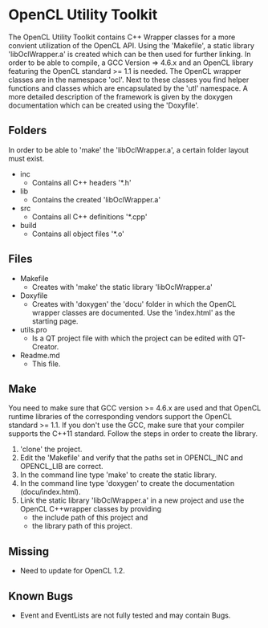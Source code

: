 OpenCL Utility Toolkit
==================

The OpenCL Utility Toolkit contains C++ Wrapper classes for a more convient utilization of the OpenCL API. Using the 'Makefile', a static library 'libOclWrapper.a' is created which can be then used for further linking. In order to be able to compile, a GCC Version => 4.6.x and an OpenCL library featuring the OpenCL standard >= 1.1 is needed. The OpenCL wrapper classes are in the namespace 'ocl'. Next to these classes you find helper functions and classes which are encapsulated by the 'utl' namespace. A more detailed description of the framework is given by the doxygen documentation which can be created using the 'Doxyfile'. 

Folders
--------------
In order to be able to 'make' the 'libOclWrapper.a', a certain folder layout must exist.

* inc
	* Contains all C++ headers '*.h'
* lib
	* Contains the created 'libOclWrapper.a'
* src
	* Contains all C++ definitions '*.cpp'
* build 
	* Contains all object files '*.o'


Files
--------------
* Makefile
	* Creates with 'make' the static library 'libOclWrapper.a'
* Doxyfile
	* Creates with 'doxygen' the 'docu' folder in which the OpenCL wrapper classes are documented. Use the 'index.html' as the starting page.
* utils.pro
	* Is a QT project file with which the project can be edited with QT-Creator.
* Readme.md
	* This file.

Make
--------------
You need to make sure that GCC version >= 4.6.x are used and that OpenCL runtime libraries of the corresponding vendors support the OpenCL standard >= 1.1. If you don't use the GCC, make sure that your compiler supports the C++11 standard. Follow the steps in order to create the library.

1. 'clone' the project.
2. Edit the 'Makefile' and verify that the paths set in OPENCL_INC and OPENCL_LIB are correct.
3. In the command line type 'make' to create the static library.
4. In the command line type 'doxygen' to create the documentation (docu/index.html). 
5. Link the static library 'libOclWrapper.a' in a new project and use the OpenCL C++wrapper classes by providing
	* the include path of this project and
	* the library path of this project.

Missing
--------------
* Need to update for OpenCL 1.2.

Known Bugs
--------------
* Event and EventLists are not fully tested and may contain Bugs.
